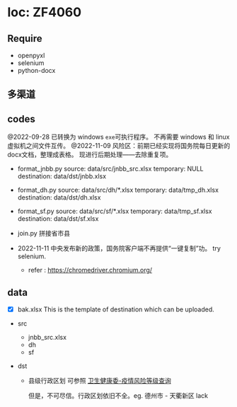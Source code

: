 
# loc: ZF4060

## Require

   - openpyxl
   - selenium
   - python-docx

## 多渠道

## codes

@2022-09-28 已转换为 windows `exe`可执行程序。
不再需要 windows 和 linux 虚拟机之间文件互传。
@2022-11-09 风险区：前期已经实现将国务院每日更新的docx文档，整理成表格。
现进行后期处理——去除重复项。

- format_jnbb.py
  source:       data/src/jnbb_src.xlsx
  temporary:    NULL
  destination:  data/dst/jnbb.xlsx

- format_dh.py
  source:       data/src/dh/*.xlsx
  temporary:    data/tmp_dh.xlsx
  destination:  data/dst/dh.xlsx

- format_sf.py
  source:       data/src/sf/*.xlsx
  temporary:    data/tmp_sf.xlsx
  destination:  data/dst/sf.xlsx

- join.py 
  拼接省市县

- 2022-11-11
  中央发布新的政策，国务院客户端不再提供“一键复制”功。
  try selenium.

  - refer : https://chromedriver.chromium.org/
  
## data

- [x] bak.xlsx
      This is the template of destination which can be uploaded.

- src
  - jnbb_src.xlsx
  - dh
  - sf

- dst
  - 县级行政区划
    可参照 [卫生健康委-疫情风险等级查询](http://bmfw.www.gov.cn/yqfxdjcx/index.html)

    但是，不可尽信。行政区划依旧不全。eg. 德州市 - 天衢新区 lack


